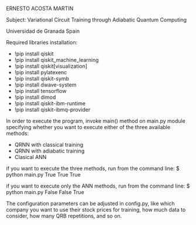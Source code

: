ERNESTO ACOSTA MARTIN

Subject:  Variational Circuit Training through Adiabatic Quantum Computing 
 
Universidad de Granada
Spain

Required libraries installation:
- !pip install qiskit
- !pip install qiskit_machine_learning
- !pip install qiskit[visualization]
- !pip install pylatexenc
- !pip install qiskit-symb
- !pip install dwave-system
- !pip install tensorflow
- !pip install dimod
- !pip install qiskit-ibm-runtime
- !pip install qiskit-ibmq-provider


In order to execute the program, invoke main() method on main.py module
specifying whether you want to execute either of the three available methods:
- QRNN with classical training
- QRNN with adiabatic training
- Clasical ANN

if you want to execute the three methods, run from the command line:
$ python main.py True True True

if you want to execute only the ANN methods, run from the command line:
$ python main.py False False True

The configuration parameters can be adjusted in config.py, like which company
you want to use their stock prices for training, how much data to consider,
how many QRB repetitions, and so on.
